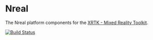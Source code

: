 # Nreal

The Nreal platform components for the [XRTK - Mixed Reality Toolkit](https://github.com/XRTK/XRTK-Core).

[![Build Status](https://dev.azure.com/xrtk/Mixed%20Reality%20Toolkit/_apis/build/status/com.xrtk.ultraleap?branchName=master)](https://dev.azure.com/xrtk/Mixed%20Reality%20Toolkit/_build/latest?definitionId=51&branchName=master)
